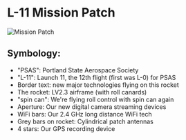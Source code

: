 # L-11 Mission Patch

![Mission Patch](http://psas.github.io/Launch-11/patch/L11_patch.svg)


## Symbology:

 - "PSAS": Portland State Aerospace Society
 - "L-11": Launch 11, the 12th flight (first was L-0) for PSAS
 - Border text: new major technologies flying on this rocket
 - The rocket: LV2.3 airframe (with roll canards)
 - "spin can": We're flying roll control with spin can again
 - Aperture: Our new digital camera streaming devices
 - WiFi bars: Our 2.4 GHz long distance WiFi tech
 - Grey bars on rocket: Cylindrical patch antennas
 - 4 stars: Our GPS recording device
